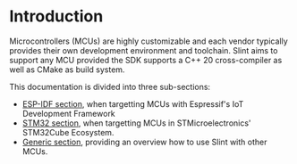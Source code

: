 # Introduction

Microcontrollers (MCUs) are highly customizable and each vendor typically provides their own development
environment and toolchain. Slint aims to support any MCU provided the SDK supports a C++ 20 cross-compiler
as well as CMake as build system.

This documentation is divided into three sub-sections:

  - [ESP-IDF section](esp_idf.md), when targetting MCUs with Espressif's IoT Development Framework
  - [STM32 section](stm32.md), when targetting MCUs in STMicroelectronics' STM32Cube Ecosystem.
  - [Generic section](generic.md), providing an overview how to use Slint with other MCUs.
